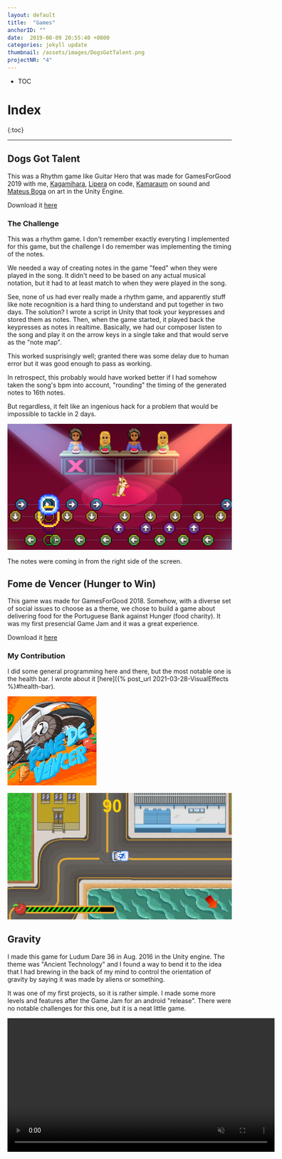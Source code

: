 ```yaml
---
layout: default
title:  "Games"
anchorID: ""
date:  2019-08-09 20:55:40 +0800
categories: jekyll update
thumbnail: /assets/images/DogsGotTalent.png
projectNR: "4"
---
```

<script async defer src="https://buttons.github.io/buttons.js"></script>

* TOC
# Index
{:toc}

---
## Dogs Got Talent

This was a Rhythm game like Guitar Hero that was made for GamesForGood 2019 with me, [Kagamihara](https://kagamihara.itch.io/), [Lipera](https://itch.io/profile/lipera) on code, [Kamaraum](https://itch.io/profile/kamaraum) on sound and [Mateus Boga](https://www.instagram.com/mateusboga/) on art in the Unity Engine.


Download it [here](https://mateusboga.itch.io/dogs-got-talent)
### **The Challenge**

This was a rhythm game.
I don't remember exactly everyting I implemented for this game, but the challenge I do remember was implementing the timing of the notes.

We needed a way of creating notes in the game "feed" when they were played in the song. It didn't need to be based on any actual musical notation, but it had to at least match to when they were played in the song.


See, none of us had ever really made a rhythm game, and apparently stuff like note recognition is a hard thing to understand and put together in two days. The solution? I wrote a script in Unity that took your keypresses and stored them as notes.
Then, when the game started, it played back the keypresses as notes in realtime. Basically, we had our composer listen to the song and play it on the arrow keys in a single take and that would serve as the "note map".

This worked susprisingly well; granted there was some delay due to human error but it was good enough to pass as working.

In retrospect, this probably would have worked better if I had somehow taken the song's bpm into account, "rounding" the timing of the generated notes to 16th notes.

But regardless, it felt like an ingenious hack for a problem that would be impossible to tackle in 2 days. 

![Test](/assets/images/DogsGotTalent2.png "ageag")

The notes were coming in from the right side of the screen.

## Fome de Vencer (Hunger to Win)

This game was made for GamesForGood 2018. Somehow, with a diverse set of social issues to choose as a theme, we chose to build a game about delivering food for the Portuguese Bank against Hunger (food charity). It was my first presencial Game Jam and it was a great experience.

Download it [here](https://pedrocs21.itch.io/fome-de-vencer)

### My Contribution 
I did some general programming here and there, but the most notable one is the health bar. I wrote about it [here]({% post_url 2021-03-28-VisualEffects %}#health-bar).


[comment]: <> (Doing this in html and not markdown so I can scale it down a little bit)
<img src="/assets/images/FomeDeVencer.png" width="200" height="200" />

![Test](/assets/images/FomeDeVencer2.png "ageag")


## Gravity
I made this game for Ludum Dare 36 in Aug. 2016 in the Unity engine. The theme was "Ancient Technology" and I found a way to bend it to the idea that I had brewing in the back of my mind to control the orientation of gravity by saying it was made by aliens or something.

It was one of my first projects, so it is rather simple. I made some more levels and features after the Game Jam for an android "release". There were no notable challenges for this one, but it is a neat little game.

[comment]: <> (Video needs to be webm or reeconded with  ffmpeg -i Gravity.mp4 -vcodec h264 output.mp4)
<video width="600" muted autoplay controls>
    <source src="/assets/videos/Gravity.webm" type="video/webm">
</video>
